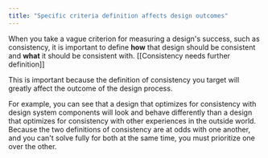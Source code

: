 ```yaml
---
title: "Specific criteria definition affects design outcomes"
---
```


When you take a vague criterion for measuring a design's success, such as consistency, it is important to define __how__ that design should be consistent and __what__ it should be consistent with. [[Consistency needs further definition]]

This is important because the definition of consistency you target will greatly affect the outcome of the design process.

For example, you can see that a design that optimizes for consistency with design system components will look and behave differently than a design that optimizes for consistency with other experiences in the outside world. Because the two definitions of consistency are at odds with one another, and you can't solve fully for both at the same time, you must prioritize one over the other.


